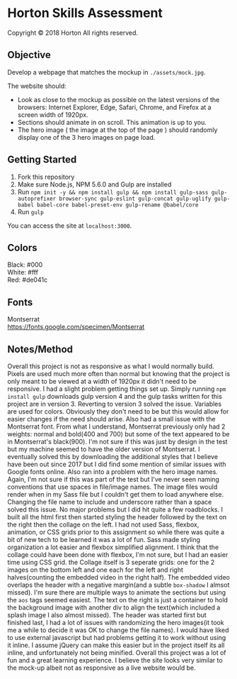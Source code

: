 # Horton Skills Assessment
Copyright © 2018 Horton All rights reserved.

Objective
---------
Develop a webpage that matches the mockup in `./assets/mock.jpg`.

The website should:
  - Look as close to the mockup as possible on the latest versions of the browsers: Internet Explorer, Edge, Safari, Chrome, and Firefox at a screen width of 1920px.
  - Sections should animate in on scroll. This animation is up to you.
  - The hero image ( the image at the top of the page ) should randomly display one of the 3 hero images on page load.

Getting Started
---------------
1. Fork this repository
2. Make sure Node.js, NPM 5.6.0 and Gulp are installed
3. Run `npm init -y && npm install gulp && npm install gulp-sass gulp-autoprefixer browser-sync gulp-eslint gulp-concat gulp-uglify gulp-babel babel-core babel-preset-env gulp-rename @babel/core`
4. Run `gulp`

You can access the site at `localhost:3000`.

Colors
------
Black: #000\
White: #fff\
Red: #de041c

Fonts
-----
Montserrat\
https://fonts.google.com/specimen/Montserrat

Notes/Method
----------
Overall this project is not as responsive as what I would normally build. Pixels are used much more often than normal but knowing that the project is only meant to be viewed at a width of 1920px it didn't need to be responsive. I had a slight problem getting things set up. Simply running `npm install gulp` downloads gulp version 4 and the gulp tasks written for this project are in version 3. Reverting to version 3 solved the issue. Variables are used for colors. Obviously they don't need to be but this would allow for easier changes if the need should arise. Also had a small issue with the Montserrat font. From what I understand, Montserrat previously only had 2 weights: normal and bold(400 and 700) but some of the text appeared to be in Montserrat's black(900). I'm not sure if this was just by design in the test but my machine seemed to have the older version of Montserrat. I eventually solved this by downloading the additional styles that I believe have been out since 2017 but I did find some mention of similar issues with Google fonts online. Also ran into a problem with the hero image names. Again, I'm not sure if this was part of the test but I've never seen naming conventions that use spaces in file/image names. The image files would render when in my Sass file but I couldn't get them to load anywhere else. Changing the file name to include and underscore rather than a space solved this issue. No major problems but I did hit quite a few roadblocks. I built all the html first then started styling the header followed by the text on the right then the collage on the left. I had not used Sass, flexbox, animation, or CSS grids prior to this assignment so while there was quite a bit of new tech to be learned it was a lot of fun. Sass made styling organization a lot easier and flexbox simplified alignment. I think that the collage could have been done with flexbox, I'm not sure, but I had an easier time using CSS grid. the Collage itself is 3 seperate grids: one for the 2 images on the bottom left and one each for the left and right halves(counting the embedded video in the right half). The embedded video overlaps the header with a negative margin(and a subtle `box-shadow` I almsot missed). I'm sure there are multiple ways to animate the sections but using the `aos` tags seemed easiest. The text on the right is just a container to hold the background image with another div to align the text(which included a splash image I also almost missed).  The header was started first but finished last, I had a lot of issues with randomizing the hero images(it took me a while to decide it was OK to change the file names). I would have liked to use external javascript but had problems getting it to work without using it inline. I assume jQuery can make this easier but in the project itself its all inline, and unfortunately not being minified. Overall this project was a lot of fun and a great learning experience. I believe the site looks very similar to the mock-up albeit not as responsive as a live website would be.
